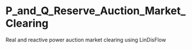 # P_and_Q_Reserve_Auction_Market_Clearing
Real and reactive power auction market clearing using LinDisFlow
